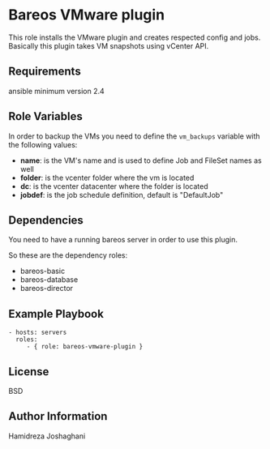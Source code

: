Bareos VMware plugin
=========

This role installs the VMware plugin and creates respected config and jobs.
Basically this plugin takes VM snapshots using vCenter API.

Requirements
------------
 
 ansible minimum version 2.4


Role Variables
--------------

In order to backup the VMs you need to define the `vm_backups` variable with the following values:

* **name**: is the VM's name and is used to define Job and FileSet names as well
* **folder**: is the vcenter folder where the vm is located
* **dc**: is the vcenter datacenter where the folder is located
* **jobdef**: is the job schedule definition, default is "DefaultJob"

Dependencies
------------

You need to have a running bareos server in order to use this plugin. 

So these are the dependency roles:

* bareos-basic
* bareos-database
* bareos-director

Example Playbook
----------------

    - hosts: servers
      roles:
         - { role: bareos-vmware-plugin }

License
-------

BSD

Author Information
------------------

Hamidreza Joshaghani